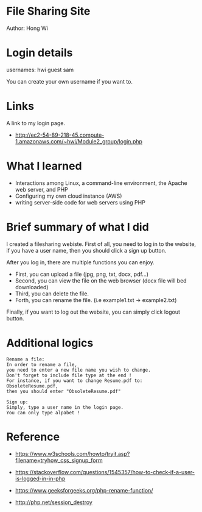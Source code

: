 # File Sharing Site 

Author: Hong Wi 
 
# Login details

usernames:
hwi
guest
sam

You can create your own username if you want to. 

# Links

A link to my login page. 
- http://ec2-54-89-218-45.compute-1.amazonaws.com/~hwi/Module2_group/login.php

# What I learned

- Interactions among Linux, a command-line environment, the Apache web server, and PHP
- Configuring my own cloud instance (AWS) 
- writing server-side code for web servers using PHP 

# Brief summary of what I did 

I created a filesharing webiste. First of all, you need to log in to the website, if you have a user name, then you should click a sign up button. 

After you log in, there are multiple functions you can enjoy. 

  - First, you can upload a file (jpg, png, txt, docx, pdf...)
  - Second, you can view the file on the web browser (docx file will bed downloaded)
  - Third, you can delete the file. 
  - Forth, you can rename the file. (i.e example1.txt -> example2.txt)

Finally, if you want to log out the website, you can simply click logout button. 

# Additional logics 

    Rename a file: 
    In order to rename a file, 
    you need to enter a new file name you wish to change. 
    Don't forget to include file type at the end ! 
    For instance, if you want to change Resume.pdf to:
    ObsoleteResume.pdf, 
    then you should enter "ObsoleteResume.pdf"
    
    Sign up:
    Simply, type a user name in the login page. 
    You can only type alpabet ! 

# Reference 

- https://www.w3schools.com/howto/tryit.asp?filename=tryhow_css_signup_form

- https://stackoverflow.com/questions/1545357/how-to-check-if-a-user-is-logged-in-in-php

- https://www.geeksforgeeks.org/php-rename-function/

- http://php.net/session_destroy

